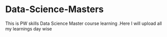 # Data-Science-Masters
This is PW skills Data Science Master course learning .Here I will upload all my learnings day wise
